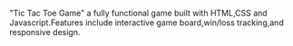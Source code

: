 "Tic Tac Toe Game" a fully functional game built with HTML,CSS and Javascript.Features include interactive game board,win/loss tracking,and responsive design.
